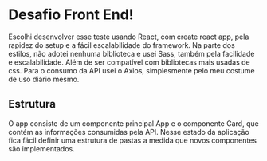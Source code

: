 # Desafio Front End!

Escolhi desenvolver esse teste usando React, com create react app, pela rapidez do setup e a fácil escalabilidade do framework.
Na parte dos estilos, não adotei nenhuma biblioteca e usei Sass, também pela facilidade e escalabilidade. Além de ser compatível com bibliotecas mais usadas de css.
Para o consumo da API usei o Axios, simplesmente pelo meu costume de uso diário mesmo.

## Estrutura

O app consiste de um componente principal App e o componente Card, que contém as informações consumidas pela API.
Nesse estado da aplicação fica fácil definir uma estrutura de pastas a medida que novos componentes são implementados.
